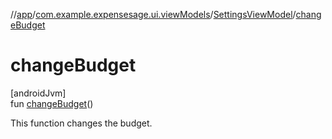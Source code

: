 //[app](../../../index.md)/[com.example.expensesage.ui.viewModels](../index.md)/[SettingsViewModel](index.md)/[changeBudget](change-budget.md)

# changeBudget

[androidJvm]\
fun [changeBudget](change-budget.md)()

This function changes the budget.
